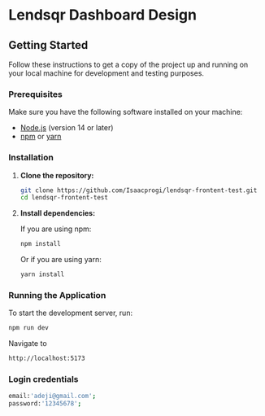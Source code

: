 # Lendsqr Dashboard Design

## Getting Started

Follow these instructions to get a copy of the project up and running on your local machine for development and testing purposes.

### Prerequisites

Make sure you have the following software installed on your machine:

- [Node.js](https://nodejs.org/) (version 14 or later)
- [npm](https://www.npmjs.com/) or [yarn](https://yarnpkg.com/)

### Installation

1. **Clone the repository:**

    ```bash
    git clone https://github.com/Isaacprogi/lendsqr-frontent-test.git
    cd lendsqr-frontent-test
    ```

2. **Install dependencies:**

    If you are using npm:

    ```bash
    npm install
    ```

    Or if you are using yarn:

    ```bash
    yarn install
    ```

### Running the Application

To start the development server, run:

```bash
npm run dev
```
Navigate to 

```bash
http://localhost:5173
```
### Login credentials

```bash
email:'adeji@gmail.com';
password:'12345678';
```
